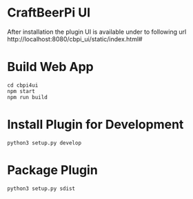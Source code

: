 # CraftBeerPi UI 

After installation the plugin UI is available under to following url
http://localhost:8080/cbpi_ui/static/index.html#

# Build Web App

    cd cbpi4ui
    npm start
    npm run build

# Install Plugin for Development

    python3 setup.py develop

# Package Plugin 

    python3 setup.py sdist

